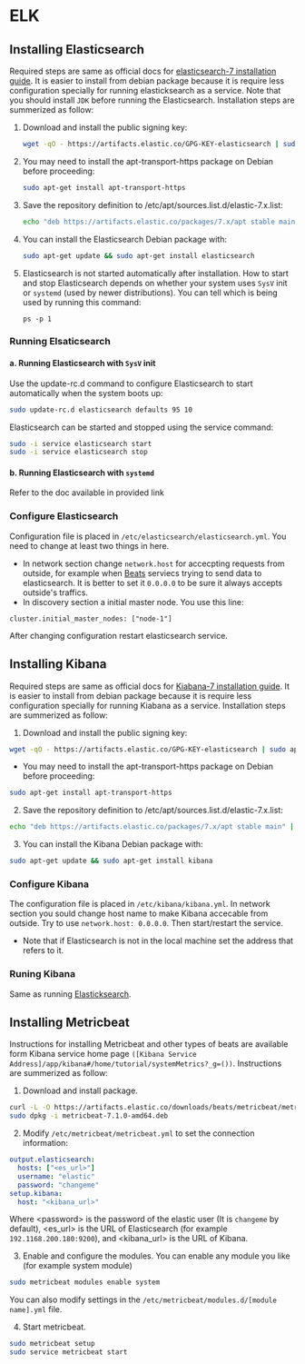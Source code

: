 # ELK

## Installing Elasticsearch
Required steps are same as official docs for  [elasticsearch-7 installation guide](https://www.elastic.co/guide/en/elasticsearch/reference/7.1/deb.html).
It is easier to install from debian package because it is require less configuration
specially for running elasticksearch as a service. 
Note that you should install `JDK` before running the Elasticsearch.
Installation steps are summerized as follow:

1. Download and install the public signing key:
   
    ``` sh
    wget -qO - https://artifacts.elastic.co/GPG-KEY-elasticsearch | sudo apt-key add -
    ```
2. You may need to install the apt-transport-https package on Debian before proceeding:

    ```sh
    sudo apt-get install apt-transport-https
    ``` 
3. Save the repository definition to /etc/apt/sources.list.d/elastic-7.x.list:
    
    ```sh
    echo "deb https://artifacts.elastic.co/packages/7.x/apt stable main" | sudo tee -a /etc/apt/sources.list.d/elastic-7.x.list
    ```
4. You can install the Elasticsearch Debian package with:

    ``` sh
    sudo apt-get update && sudo apt-get install elasticsearch
    ```

5. Elasticsearch is not started automatically after installation. How to start and stop Elasticsearch depends on whether your system uses `SysV` init or `systemd` (used by newer distributions). You can tell which is being used by running this command:
    ```
    ps -p 1
    ```
### Running Elsaticsearch <a name="runelastic"></a>
#### a. Running Elasticsearch with `SysV` init 
Use the update-rc.d command to configure Elasticsearch to start automatically when the system boots up:
 
```sh
sudo update-rc.d elasticsearch defaults 95 10
```
   Elasticsearch can be started and stopped using the service command:

```sh
sudo -i service elasticsearch start
sudo -i service elasticsearch stop
```
#### b. Running Elasticsearch with `systemd`
Refer to the doc available in provided link 

### Configure Elasticsearch
Configuration file is placed in `/etc/elasticsearch/elasticsearch.yml`. You need to change at least two things in here. 
* In network section change `network.host` for accecpting requests from outside, for    example when [Beats](https://www.elastic.co/products/beats) serviecs trying to       send data to elasticsearch. It is better to set it `0.0.0.0` to be sure it always    accepts outside's traffics. 
* In discovery section a initial master node. You use this line:                     

``` 
cluster.initial_master_nodes: ["node-1"] 
```

After changing configuration restart elasticsearch service.

## Installing Kibana
Required steps are same as official docs for [Kiabana-7 installation guide](https://www.elastic.co/guide/en/kibana/current/deb.html). It is easier to install from debian package because it is require less configuration specially for running Kiabana as a service. Installation steps are summerized as follow:

1. Download and install the public signing key:

``` sh
wget -qO - https://artifacts.elastic.co/GPG-KEY-elasticsearch | sudo apt-key add -
```
* You may need to install the apt-transport-https package on Debian before proceeding:

``` sh
sudo apt-get install apt-transport-https
```
2. Save the repository definition to /etc/apt/sources.list.d/elastic-7.x.list:

``` sh
echo "deb https://artifacts.elastic.co/packages/7.x/apt stable main" | sudo tee -a /etc/apt/sources.list.d/elastic-7.x.list
```
 3. You can install the Kibana Debian package with:

````sh
sudo apt-get update && sudo apt-get install kibana
````
### Configure Kibana
The configuration file is placed in `/etc/kibana/kibana.yml`. In network section you sould change host name to make Kibana accecable from outside. Try to use `network.host: 0.0.0.0`. Then start/restart the service.
* Note that if Elasticsearch is not in the local machine set the address that refers to it. 

### Runing Kibana
Same as running [Elasticksearch](#runelastic). 

## Installing Metricbeat

Instructions for installing Metricbeat and other types of beats are available form Kibana service home page `([Kibana Service Address]/app/kibana#/home/tutorial/systemMetrics?_g=())`. Instructions are summerized as follow:

1. Download and install package.
```sh
curl -L -O https://artifacts.elastic.co/downloads/beats/metricbeat/metricbeat-7.1.0-amd64.deb
sudo dpkg -i metricbeat-7.1.0-amd64.deb
```

2. Modify `/etc/metricbeat/metricbeat.yml` to set the connection information:
```yaml
output.elasticsearch:
  hosts: ["<es_url>"]
  username: "elastic"
  password: "changeme"
setup.kibana:
  host: "<kibana_url>"
```
Where \<password> is the password of the elastic user (It is `changeme` by default), \<es_url> is the URL of Elasticsearch (for example `192.1168.200.180:9200`), and \<kibana_url> is the URL of Kibana.


3. Enable and configure the modules. You can enable any module you like (for example system module) 
```sh
sudo metricbeat modules enable system
```
You can also modify settings in the `/etc/metricbeat/modules.d/[module name].yml` file.

4. Start metricbeat.
```sh
sudo metricbeat setup
sudo service metricbeat start
```

